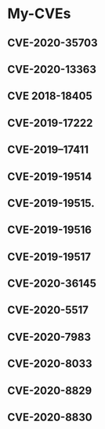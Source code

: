 # My-CVEs

## CVE-2020-35703

## CVE-2020-13363

## CVE 2018-18405

## CVE-2019-17222 

## CVE-2019–17411

## CVE-2019-19514

## CVE-2019-19515.

## CVE-2019-19516

## CVE-2019-19517

## CVE-2020-36145

## CVE-2020-5517

## CVE-2020-7983

## CVE-2020-8033

## CVE-2020-8829

## CVE-2020-8830
